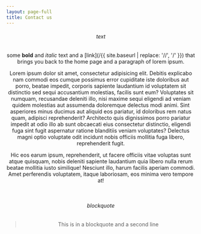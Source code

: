```yaml
---
layout: page-full
title: Contact us
---
```


<div align="center" markdown="1">

###### text

some **bold** and _italic_ text and a [link](/{{ site.baseurl | replace: '//', '/' }}) that brings you back to the home page and a paragraph of lorem ipsum.

Lorem ipsum dolor sit amet, consectetur adipisicing elit. Debitis explicabo nam commodi eos cumque possimus error cupiditate iste doloribus aut porro, beatae impedit, corporis sapiente laudantium id voluptatem sit distinctio sed sequi accusantium molestias, facilis sunt eum? Voluptates sit numquam, recusandae deleniti illo, nisi maxime sequi eligendi ad veniam quidem molestias aut assumenda doloremque delectus modi animi. Sint asperiores minus ducimus aut aliquid eos pariatur, id doloribus rem natus quam, adipisci reprehenderit? Architecto quis dignissimos porro pariatur impedit at odio illo ab sunt obcaecati eius consectetur distinctio, eligendi fuga sint fugit aspernatur ratione blanditiis veniam voluptates? Delectus magni optio voluptate odit incidunt nobis officiis mollitia fuga libero, reprehenderit fugit. 

Hic eos earum ipsum, reprehenderit, ut facere officiis vitae voluptas sunt atque quisquam, nobis deleniti sapiente laudantium quia libero nulla rerum beatae mollitia iusto similique! Nesciunt illo, harum facilis aperiam commodi. Amet perferendis voluptatem, itaque laboriosam, eos minima vero tempore at!

<br>

###### blockquote 

>   This is in a blockquote 
>   and a second line

<br>

</div>
